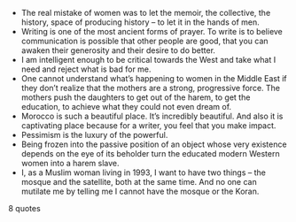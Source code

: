  - The real mistake of women was to let the memoir, the collective, the history, space of producing history – to let it in the hands of men.
 - Writing is one of the most ancient forms of prayer. To write is to believe communication is possible that other people are good, that you can awaken their generosity and their desire to do better.
 - I am intelligent enough to be critical towards the West and take what I need and reject what is bad for me.
 - One cannot understand what’s happening to women in the Middle East if they don’t realize that the mothers are a strong, progressive force. The mothers push the daughters to get out of the harem, to get the education, to achieve what they could not even dream of.
 - Morocco is such a beautiful place. It’s incredibly beautiful. And also it is captivating place because for a writer, you feel that you make impact.
 - Pessimism is the luxury of the powerful.
 - Being frozen into the passive position of an object whose very existence depends on the eye of its beholder turn the educated modern Western women into a harem slave.
 - I, as a Muslim woman living in 1993, I want to have two things – the mosque and the satellite, both at the same time. And no one can mutilate me by telling me I cannot have the mosque or the Koran.

8 quotes